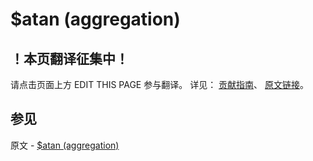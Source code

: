 # $atan (aggregation)

## ！本页翻译征集中！

请点击页面上方 EDIT THIS PAGE 参与翻译。
详见：
[贡献指南]( https://github.com/JinMuInfo/MongoDB-Manual-zh/blob/master/CONTRIBUTING.md )、
[原文链接](  https://docs.mongodb.com/manual/reference/operator/aggregation/atan/  )。

## 参见

原文 - [$atan (aggregation)]( https://docs.mongodb.com/manual/reference/operator/aggregation/atan/ )

